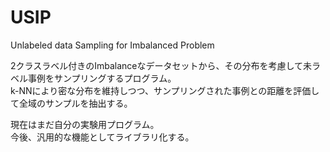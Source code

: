 USIP
====

Unlabeled data Sampling for Imbalanced Problem  

2クラスラベル付きのImbalanceなデータセットから、その分布を考慮して未ラベル事例をサンプリングするプログラム。  
k-NNにより密な分布を維持しつつ、サンプリングされた事例との距離を評価して全域のサンプルを抽出する。  

現在はまだ自分の実験用プログラム。  
今後、汎用的な機能としてライブラリ化する。  
